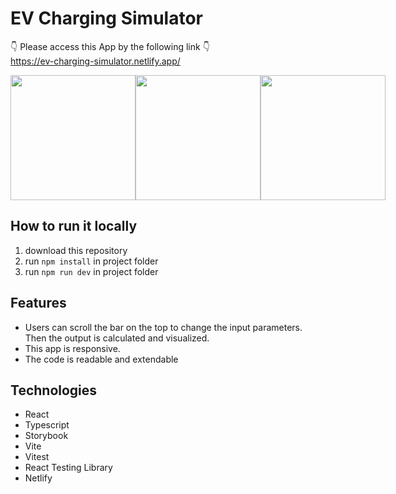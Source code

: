 # EV Charging Simulator

:point_down: Please access this App by the following link :point_down:  
https://ev-charging-simulator.netlify.app/

<div style="display: flex; justify-content: space-evenly;">
  <img src="https://i.ibb.co/ZX6bTK6/mockIpad.png" height="200">
  <img src="https://i.ibb.co/df28Jx7/mock-Laptop.png" height="200">
  <img src="https://i.ibb.co/1fKMm6D/mock-Iphone.png" height="200">
</div>

## How to run it locally

1. download this repository
2. run `npm install` in project folder
3. run `npm run dev` in project folder

## Features

- Users can scroll the bar on the top to change the input parameters. Then the output is calculated and visualized.
- This app is responsive.
- The code is readable and extendable

## Technologies

- React
- Typescript
- Storybook
- Vite
- Vitest
- React Testing Library
- Netlify
